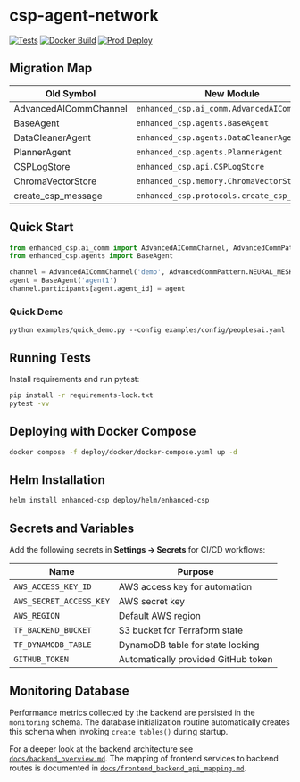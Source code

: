 # csp-agent-network

[![Tests](https://github.com/stevross-git/enhanced_csp/actions/workflows/build-test.yml/badge.svg)](https://github.com/stevross-git/enhanced_csp/actions/workflows/build-test.yml)
[![Docker Build](https://github.com/stevross-git/enhanced_csp/actions/workflows/docker-publish.yml/badge.svg)](https://github.com/stevross-git/enhanced_csp/actions/workflows/docker-publish.yml)
[![Prod Deploy](https://github.com/stevross-git/enhanced_csp/actions/workflows/deploy-production.yml/badge.svg)](https://github.com/stevross-git/enhanced_csp/actions/workflows/deploy-production.yml)

## Migration Map
Old Symbol | New Module
--- | ---
AdvancedAICommChannel | `enhanced_csp.ai_comm.AdvancedAICommChannel`
BaseAgent | `enhanced_csp.agents.BaseAgent`
DataCleanerAgent | `enhanced_csp.agents.DataCleanerAgent`
PlannerAgent | `enhanced_csp.agents.PlannerAgent`
CSPLogStore | `enhanced_csp.api.CSPLogStore`
ChromaVectorStore | `enhanced_csp.memory.ChromaVectorStore`
create_csp_message | `enhanced_csp.protocols.create_csp_message`

## Quick Start
```python
from enhanced_csp.ai_comm import AdvancedAICommChannel, AdvancedCommPattern
from enhanced_csp.agents import BaseAgent

channel = AdvancedAICommChannel('demo', AdvancedCommPattern.NEURAL_MESH)
agent = BaseAgent('agent1')
channel.participants[agent.agent_id] = agent
```

### Quick Demo

```
python examples/quick_demo.py --config examples/config/peoplesai.yaml
```

## Running Tests

Install requirements and run pytest:

```bash
pip install -r requirements-lock.txt
pytest -vv
```

## Deploying with Docker Compose

```bash
docker compose -f deploy/docker/docker-compose.yaml up -d
```

## Helm Installation

```bash
helm install enhanced-csp deploy/helm/enhanced-csp
```

## Secrets and Variables

Add the following secrets in **Settings → Secrets** for CI/CD workflows:

| Name | Purpose |
| ---- | ------- |
| `AWS_ACCESS_KEY_ID` | AWS access key for automation |
| `AWS_SECRET_ACCESS_KEY` | AWS secret key |
| `AWS_REGION` | Default AWS region |
| `TF_BACKEND_BUCKET` | S3 bucket for Terraform state |
| `TF_DYNAMODB_TABLE` | DynamoDB table for state locking |
| `GITHUB_TOKEN` | Automatically provided GitHub token |

## Monitoring Database

Performance metrics collected by the backend are persisted in the `monitoring`
schema. The database initialization routine automatically creates this schema
when invoking `create_tables()` during startup.

For a deeper look at the backend architecture see
[`docs/backend_overview.md`](docs/backend_overview.md).
The mapping of frontend services to backend routes is documented in
[`docs/frontend_backend_api_mapping.md`](docs/frontend_backend_api_mapping.md).

